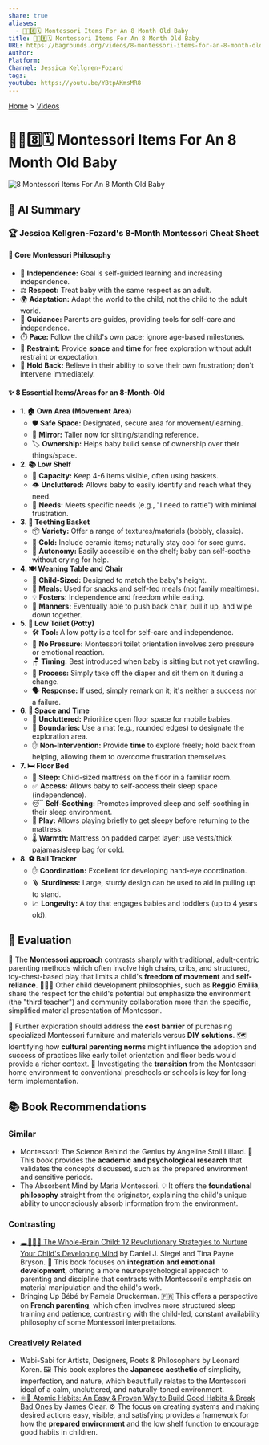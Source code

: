 ```yaml
---
share: true
aliases:
  - 👶🧸8️⃣🗓️ Montessori Items For An 8 Month Old Baby
title: 👶🧸8️⃣🗓️ Montessori Items For An 8 Month Old Baby
URL: https://bagrounds.org/videos/8-montessori-items-for-an-8-month-old-baby-cc
Author:
Platform:
Channel: Jessica Kellgren-Fozard
tags:
youtube: https://youtu.be/YBtpAKmsMR8
---
```

[Home](../index.md) > [Videos](./index.md)  
# 👶🧸8️⃣🗓️ Montessori Items For An 8 Month Old Baby  
![8 Montessori Items For An 8 Month Old Baby](https://youtu.be/YBtpAKmsMR8)  
  
## 🤖 AI Summary  
### 🏆 Jessica Kellgren-Fozard's 8-Month Montessori Cheat Sheet  
#### 🌱 Core Montessori Philosophy  
* 👶 **Independence:** Goal is self-guided learning and increasing independence.  
* ⚖️ **Respect:** Treat baby with the same respect as an adult.  
* 🌍 **Adaptation:** Adapt the world to the child, not the child to the adult world.  
* 🧭 **Guidance:** Parents are guides, providing tools for self-care and independence.  
* ⏱️ **Pace:** Follow the child's own pace; ignore age-based milestones.  
* 🚫 **Restraint:** Provide **space** and **time** for free exploration without adult restraint or expectation.  
* 🧘 **Hold Back:** Believe in their ability to solve their own frustration; don't intervene immediately.  
  
#### ✨ 8 Essential Items/Areas for an 8-Month-Old  
* **1. 🏠 Own Area (Movement Area)**  
    * 🛡️ **Safe Space:** Designated, secure area for movement/learning.  
    * 👀 **Mirror:** Taller now for sitting/standing reference.  
    * 🏷️ **Ownership:** Helps baby build sense of ownership over their things/space.  
* **2. 📚 Low Shelf**  
    * 🔢 **Capacity:** Keep 4-6 items visible, often using baskets.  
    * 👁️ **Uncluttered:** Allows baby to easily identify and reach what they need.  
    * 🎯 **Needs:** Meets specific needs (e.g., "I need to rattle") with minimal frustration.  
* **3. 🦷 Teething Basket**  
    * 📦 **Variety:** Offer a range of textures/materials (bobbly, classic).  
    * 🧊 **Cold:** Include ceramic items; naturally stay cool for sore gums.  
    * 💪 **Autonomy:** Easily accessible on the shelf; baby can self-soothe without crying for help.  
* **4. 🍽️ Weaning Table and Chair**  
    * 📏 **Child-Sized:** Designed to match the baby's height.  
    * 🍴 **Meals:** Used for snacks and self-fed meals (not family mealtimes).  
    * 💡 **Fosters:** Independence and freedom while eating.  
    * 🧼 **Manners:** Eventually able to push back chair, pull it up, and wipe down together.  
* **5. 🚽 Low Toilet (Potty)**  
    * 🛠️ **Tool:** A low potty is a tool for self-care and independence.  
    * 🙅 **No Pressure:** Montessori toilet orientation involves zero pressure or emotional reaction.  
    * 🪑 **Timing:** Best introduced when baby is sitting but not yet crawling.  
    * 🔄 **Process:** Simply take off the diaper and sit them on it during a change.  
    * 🗣️ **Response:** If used, simply remark on it; it's neither a success nor a failure.  
* **6. 🤸 Space and Time**  
    * 🧹 **Uncluttered:** Prioritize open floor space for mobile babies.  
    * 🧭 **Boundaries:** Use a mat (e.g., rounded edges) to designate the exploration area.  
    * ✋ **Non-Intervention:** Provide **time** to explore freely; hold back from helping, allowing them to overcome frustration themselves.  
* **7. 🛏️ Floor Bed**  
    * 🌙 **Sleep:** Child-sized mattress on the floor in a familiar room.  
    * ✅ **Access:** Allows baby to self-access their sleep space (independence).  
    * 😴 **Self-Soothing:** Promotes improved sleep and self-soothing in their sleep environment.  
    * 🧸 **Play:** Allows playing briefly to get sleepy before returning to the mattress.  
    * 🌡️ **Warmth:** Mattress on padded carpet layer; use vests/thick pajamas/sleep bag for cold.  
* **8. ⚽ Ball Tracker**  
    * ✋ **Coordination:** Excellent for developing hand-eye coordination.  
    * 🪜 **Sturdiness:** Large, sturdy design can be used to aid in pulling up to stand.  
    * 📈 **Longevity:** A toy that engages babies and toddlers (up to 4 years old).  
  
## 🤔 Evaluation  
🍎 The **Montessori approach** contrasts sharply with traditional, adult-centric parenting methods which often involve high chairs, cribs, and structured, toy-chest-based play that limits a child's **freedom of movement** and **self-reliance**. 🧑‍🤝‍🧑 Other child development philosophies, such as **Reggio Emilia**, share the respect for the child's potential but emphasize the environment (the "third teacher") and community collaboration more than the specific, simplified material presentation of Montessori.  
  
💸 Further exploration should address the **cost barrier** of purchasing specialized Montessori furniture and materials versus **DIY solutions**. 🗺️ Identifying how **cultural parenting norms** might influence the adoption and success of practices like early toilet orientation and floor beds would provide a richer context. 🧩 Investigating the **transition** from the Montessori home environment to conventional preschools or schools is key for long-term implementation.  
  
## 📚 Book Recommendations  
### Similar  
* Montessori: The Science Behind the Genius by Angeline Stoll Lillard. 🧠 This book provides the **academic and psychological research** that validates the concepts discussed, such as the prepared environment and sensitive periods.  
* The Absorbent Mind by Maria Montessori. 💡 It offers the **foundational philosophy** straight from the originator, explaining the child's unique ability to unconsciously absorb information from the environment.  
  
### Contrasting  
* [🕳️🧠👶🏽 The Whole-Brain Child: 12 Revolutionary Strategies to Nurture Your Child's Developing Mind](../books/the-whole-brain-child.md) by Daniel J. Siegel and Tina Payne Bryson. 🧠 This book focuses on **integration and emotional development**, offering a more neuropsychological approach to parenting and discipline that contrasts with Montessori's emphasis on material manipulation and the child's work.  
* Bringing Up Bébé by Pamela Druckerman. 🇫🇷 This offers a perspective on **French parenting**, which often involves more structured sleep training and patience, contrasting with the child-led, constant availability philosophy of some Montessori interpretations.  
  
### Creatively Related  
* Wabi-Sabi for Artists, Designers, Poets & Philosophers by Leonard Koren. 🖼️ This book explores the **Japanese aesthetic** of simplicity, imperfection, and nature, which beautifully relates to the Montessori ideal of a calm, uncluttered, and naturally-toned environment.  
* [⚛️🔄 Atomic Habits: An Easy & Proven Way to Build Good Habits & Break Bad Ones](../books/atomic-habits.md) by James Clear. ⚙️ The focus on creating systems and making desired actions easy, visible, and satisfying provides a framework for how the **prepared environment** and the low shelf function to encourage good habits in children.